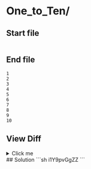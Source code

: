 # One_to_Ten/
## Start file
```

```
## End file
```
1
2
3
4
5
6
7
8
9
10
```
## View Diff
<details><summary>Click me</summary>

```
--- One_to_Ten//inp
+++ One_to_Ten//out
@@ -1 +1,10 @@
-
+1
+2
+3
+4
+5
+6
+7
+8
+9
+10
```
</details>
## Solution
```sh
i1<Esc>Y9pvGg<C-A>ZZ
```
